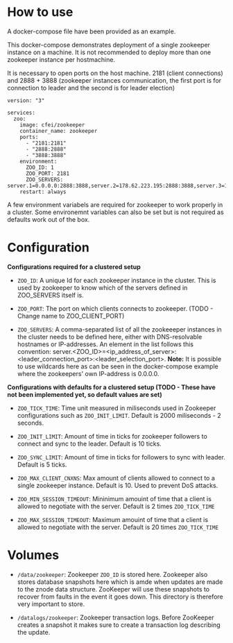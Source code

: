 # How to use

A docker-compose file have been provided as an example.

This docker-compose demonstrates deployment of a single zookeeper instance on a machine. It is not recommended to deploy more than one zookeeper instance per hostmachine.

It is necessary to open ports on the host machine. 2181 (client connections) and 2888 + 3888 (zookeeper instances communication, the first port is for connection to leader and the second is for leader election)

```
version: "3"

services:
  zoo:
    image: cfei/zookeeper
    container_name: zookeeper
    ports:
      - "2181:2181"
      - "2888:2888"
      - "3888:3888"
    environment:
      ZOO_ID: 1
      ZOO_PORT: 2181
      ZOO_SERVERS: server.1=0.0.0.0:2888:3888,server.2=178.62.223.195:2888:3888,server.3=188.166.44.123:2888:3888
    restart: always

```

A few environment variabels are required for zookeeper to work properly in a cluster. Some environemnt variables can also be set but is not required as defaults work out of the box.

# Configuration

**Configurations required for a clustered setup**

- `ZOO_ID`: A unique Id for each zookeeper instance in the cluster. This is used by zookeeper to know which of the servers defined in ZOO_SERVERS itself is.

- `ZOO_PORT`: The port on which clients connects to zookeeper. (TODO - Change name to ZOO_CLIENT_PORT)

- `ZOO_SERVERS`: A comma-separated list of all the zookeeeper instances in the cluster needs to be defined here, either with DNS-resolvable hostnames or IP-addresses. An element in the list follows this convention: server.<ZOO_ID>=<ip_address_of_server>:<leader_connection_port>:<leader_selection_port>. **Note:** It is possible to use wildcards here as can be seen in the docker-compose example where the zookeepers' own IP-address is 0.0.0.0.

**Configurations with defaults for a clustered setup (TODO - These have not been implemented yet, so default values are set)**

- `ZOO_TICK_TIME`: Time unit measured in miliseconds used in Zookeeper configurations such as `ZOO_INIT_LIMIT`. Default is 2000 miliseconds - 2 seconds.

- `ZOO_INIT_LIMIT`: Amount of time in ticks for zookeeper followers to connect and sync to the leader. Default is 10 ticks.

- `ZOO_SYNC_LIMIT`: Amount of time in ticks for followers to sync with leader. Default is 5 ticks.

- `ZOO_MAX_CLIENT_CNXNS`: Max amount of clients allowed to connect to a single zookeeper instance. Default is 10. Used to prevent DoS attacks.

- `ZOO_MIN_SESSION_TIMEOUT`: Mininimum amouint of time that a client is allowed to negotiate with the server. Default is 2 times `ZOO_TICK_TIME`

- `ZOO_MAX_SESSION_TIMEOUT`: Maximum amouint of time that a client is allowed to negotiate with the server. Default is 20 times `ZOO_TICK_TIME`

# Volumes

- `/data/zookeeper`: Zookeeper `ZOO_ID` is stored here. Zookeeper also stores database snapshots here which is amde when updates are made to the znode data structure. ZooKeeper will use these snapshots to recover from faults in the event it goes down. This directory is therefore very important to store.

- `/datalogs/zookeeper`: Zookeeper transaction logs. Before ZooKeeper creates a snapshot it makes sure to create a transaction log describing the update.
